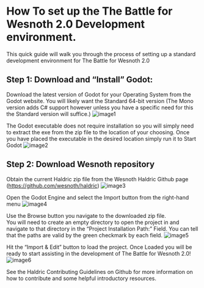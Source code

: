 # How To set up the The Battle for Wesnoth 2.0 Development environment.

This quick guide will walk you through the process of setting up a standard development environment for The Battle for Wesnoth 2.0

## Step 1: Download and “Install” Godot:
Download the latest version of Godot for your Operating System from the Godot website. You will likely want the Standard 64-bit version (The Mono version adds C# support however unless you have a specific need for this the Standard version will suffice.)
![image1](https://user-images.githubusercontent.com/18131389/83956387-56f50f80-a812-11ea-98d6-cc817628704b.jpg)

The Godot executable does not require installation so you will simply need to extract the exe from the zip file to the location of your choosing.
Once you have placed the executable in the desired location simply run it to Start Godot
![image2](https://user-images.githubusercontent.com/18131389/83956388-578da600-a812-11ea-95dc-847ee5d235a5.jpg)

## Step 2: Download Wesnoth repository
Obtain the current Haldric zip file from the Wesnoth Haldric Github page (https://github.com/wesnoth/haldric)
![image3](https://user-images.githubusercontent.com/18131389/83956389-578da600-a812-11ea-95f5-f5feb29fb5ed.jpg)

Open the Godot Engine and select the Import button from the right-hand menu
![image4](https://user-images.githubusercontent.com/18131389/83956390-58263c80-a812-11ea-9ac6-51ee648dd075.jpg)

Use the Browse button you navigate to the downloaded zip file.  
You will need to create an empty directory to open the project in and navigate to that directory in the “Project Installation Path:” Field. You can tell that the paths are valid by the green checkmark by each field.
![image5](https://user-images.githubusercontent.com/18131389/83956391-58263c80-a812-11ea-8b1e-d2059e68cb67.jpg)

Hit the “Import & Edit” button to load the project.
Once Loaded you will be ready to start assisting in the development of The Battle for Wesnoth 2.0!
![image6](https://user-images.githubusercontent.com/18131389/83956392-58263c80-a812-11ea-8aaa-77c4252a461a.jpg)

See the Haldric Contributing Guidelines on Github for more information on how to contribute and some helpful introductory resources.
